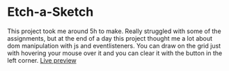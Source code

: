 # Etch-a-Sketch
This project took me around 5h to make. Really struggled with some of the assignments, but at the end of a day this project thought me a lot about dom manipulation with js and eventlisteners.
You can draw on the grid just with hovering your mouse over it and you can clear it with the button in the left corner.
[Live preview](https://fabi0o.github.io/Etch-a-Sketch/)
